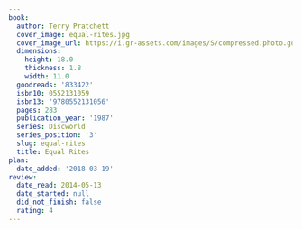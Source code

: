 ```yaml
---
book:
  author: Terry Pratchett
  cover_image: equal-rites.jpg
  cover_image_url: https://i.gr-assets.com/images/S/compressed.photo.goodreads.com/books/1296660066l/833422._SY160_.jpg
  dimensions:
    height: 18.0
    thickness: 1.8
    width: 11.0
  goodreads: '833422'
  isbn10: 0552131059
  isbn13: '9780552131056'
  pages: 283
  publication_year: '1987'
  series: Discworld
  series_position: '3'
  slug: equal-rites
  title: Equal Rites
plan:
  date_added: '2018-03-19'
review:
  date_read: 2014-05-13
  date_started: null
  did_not_finish: false
  rating: 4
---
```

